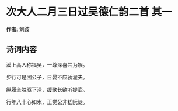 # 次大人二月三日过吴德仁韵二首  其一

**作者**: 刘跂

## 诗词内容

溪上高人称福吴，一尊深喜共为娱。

步行可是困公子，日晏不应骄灌夫。

纵履全胜驱下泽，缓歌长欲听提壶。

行年八十心如水，正觉公非嵇阮徒。

